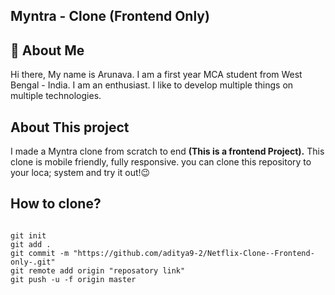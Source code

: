 
## Myntra - Clone (Frontend Only)
## 🚀 About Me
Hi there, My name is Arunava. I am a first year MCA student from West Bengal - India. I am an enthusiast. I like to develop multiple things on multiple technologies.


## About This  project

I made a Myntra clone from scratch to end **(This is a frontend Project).** This clone is mobile friendly, fully responsive. you can clone this repository to your loca; system and try it out!😉
## How to clone?

```

git init
git add .
git commit -m "https://github.com/aditya9-2/Netflix-Clone--Frontend-only-.git"
git remote add origin "reposatory link"
git push -u -f origin master

```
